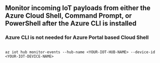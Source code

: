 ## Monitor incoming IoT payloads from either the Azure Cloud Shell, Command Prompt, or PowerShell after the Azure CLI is installed
### Azure CLI is not needed for Azure Portal based Cloud Shell
```

az iot hub monitor-events --hub-name <YOUR-IOT-HUB-NAME> --device-id <YOUR-IOT-DEVICE-NAME>
```
